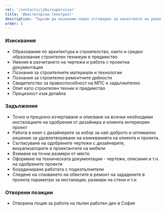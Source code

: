 ```yaml
---
rel: '/contacts/jobs/supervisor'
title: 'Ивеститорски (контрол)'
description: 'Търсим да назначим човек отговорен за качеството на реализацията на проектите, които правим. Отговорен за проследяването на всички фази от строително ремонтните дейности, монтаж на мебели и други детайли от интериора, който извършваме. Организиран, стриктен, умеещ да разпределя времето си и да решава възникнали проблеми и въпроси. Отговорен и способен да поема отговорност и да придвижва нещата до край.'
order: 5
---
```

### Изисквания
* Образование по архитектура и строителство, както и средно образование строителен техникум е предимство
* Умения в разчитането на чертежи и работа с проектна документация 
* Познания за строителните материали и технологии 
* Познания за строително ремонтните дейности
* Свидетелство за правоспособност на МПС е задължително
* Опит като строителен техник е предимство
* Прецизност към детайла

### Задължения
* Точно и прецизно изчертаване и описване на всички необходими инсталациите на одобрения от дизайнера и клиента интериорен проект
* Работа в екип с дизайнерите за избор за най-доброто и оптимално решение за удовлетворяване на изникванията на клиента и проекта. 
* Съгласуване на одобрените чертежи с дизайнерите, визуализаторите и проектантите на мебели
* Вземане на точни размери от място
* Оформяне на техническата документация - чертежи, описания и т.н. на одобрените проекти
* Координиране работата с подизпълнители
* Следене на спазването на обектите в ремонт на зададените в проекта параметри за инсталации, размери на стени и т.н

### Отворени позиции
* Отворена поция за работа на пълен работен ден в София